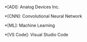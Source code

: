<!-- markdownlint-disable -->

*[ADI]: Analog Devices Inc.

*[CNN]: Convolutional Neural Network

*[ML]: Machine Learning

*[VS Code]: Visual Studio Code